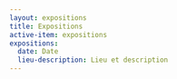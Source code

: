 ```yaml
---
layout: expositions
title: Expositions
active-item: expositions
expositions:
  date: Date
  lieu-description: Lieu et description
---
```

